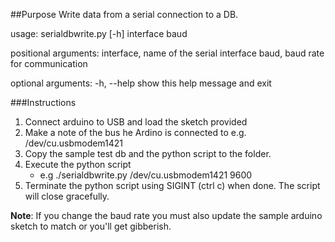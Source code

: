 ##Purpose
Write data from a serial connection to a DB.

usage: serialdbwrite.py [-h] interface baud

positional arguments:
  interface, name of the serial interface
  baud, baud rate for communication

optional arguments:
  -h, --help  show this help message and exit

###Instructions

1.  Connect arduino to USB and load the sketch provided 
2.  Make a note of the bus he Ardino is connected to e.g. /dev/cu.usbmodem1421
3.  Copy the sample test db and the python script to the folder.
4.  Execute the python script
    *   e.g ./serialdbwrite.py /dev/cu.usbmodem1421 9600
5.	Terminate the python script using SIGINT (ctrl c) when done. The script will close gracefully.

**Note**: If you change the baud rate you must also update the sample arduino sketch to match or you'll get gibberish.

